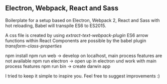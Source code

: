 Electron, Webpack, React and Sass
----------------------------------

Boilerplate for a setup based on Electron, Webpack 2, React and Sass with hot reloading, Babel will transpile ES6 to ES2015.

A css file is created by using *extract-text-webpack-plugin*
ES6 arrow functions within React Components are possible by the babel plugin *transform-class-properties*

npm install
npm run web -> develop on localhost, main process features are not available
npm run electron -> open up in electron und work with main process features
npm run bin -> create darwin app

I tried to keep it simple to inspire you. Feel free to suggest improvements :)

